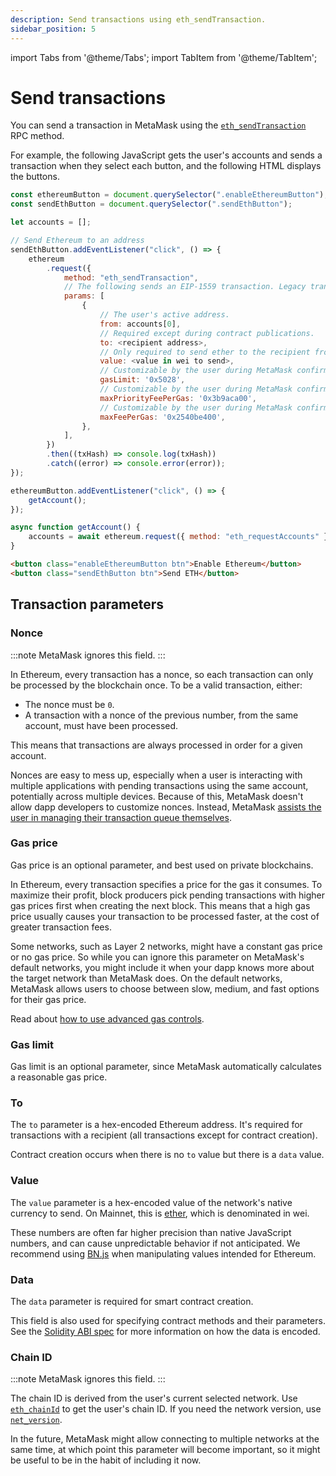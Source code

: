 ```yaml
---
description: Send transactions using eth_sendTransaction.
sidebar_position: 5
---
```


import Tabs from '@theme/Tabs';
import TabItem from '@theme/TabItem';

# Send transactions

You can send a transaction in MetaMask using the
[`eth_sendTransaction`](/wallet/reference/eth_sendTransaction)
RPC method.

For example, the following JavaScript gets the user's accounts and sends a transaction when they
select each button, and the following HTML displays the buttons.

<Tabs>
<TabItem value="JavaScript">

```javascript
const ethereumButton = document.querySelector(".enableEthereumButton");
const sendEthButton = document.querySelector(".sendEthButton");

let accounts = [];

// Send Ethereum to an address
sendEthButton.addEventListener("click", () => {
    ethereum
        .request({
            method: "eth_sendTransaction",
            // The following sends an EIP-1559 transaction. Legacy transactions are also supported.
            params: [
                {
                    // The user's active address.
                    from: accounts[0],
                    // Required except during contract publications.
                    to: <recipient address>,
                    // Only required to send ether to the recipient from the initiating external account.
                    value: <value in wei to send>,
                    // Customizable by the user during MetaMask confirmation.
                    gasLimit: '0x5028',
                    // Customizable by the user during MetaMask confirmation.
                    maxPriorityFeePerGas: '0x3b9aca00',
                    // Customizable by the user during MetaMask confirmation.
                    maxFeePerGas: '0x2540be400',
                },
            ],
        })
        .then((txHash) => console.log(txHash))
        .catch((error) => console.error(error));
});

ethereumButton.addEventListener("click", () => {
    getAccount();
});

async function getAccount() {
    accounts = await ethereum.request({ method: "eth_requestAccounts" });
}
```

</TabItem>
<TabItem value="HTML">

```html
<button class="enableEthereumButton btn">Enable Ethereum</button>
<button class="sendEthButton btn">Send ETH</button>
```

</TabItem>
</Tabs>

## Transaction parameters

### Nonce

:::note
MetaMask ignores this field.
:::

In Ethereum, every transaction has a nonce, so each transaction can only be processed by the
blockchain once.
To be a valid transaction, either:

- The nonce must be `0`.
- A transaction with a nonce of the previous number, from the same account, must have been processed.

This means that transactions are always processed in order for a given account.

Nonces are easy to mess up, especially when a user is interacting with multiple applications with
pending transactions using the same account, potentially across multiple devices.
Because of this, MetaMask doesn't allow dapp developers to customize nonces.
Instead, MetaMask
[assists the user in managing their transaction queue themselves](https://metamask.zendesk.com/hc/en-us/articles/360015489251).

### Gas price

Gas price is an optional parameter, and best used on private blockchains.

In Ethereum, every transaction specifies a price for the gas it consumes.
To maximize their profit, block producers pick pending transactions with higher gas prices first
when creating the next block.
This means that a high gas price usually causes your transaction to be processed faster, at the cost
of greater transaction fees.

Some networks, such as Layer 2 networks, might have a constant gas price or no gas price.
So while you can ignore this parameter on MetaMask's default networks, you might include it when
your dapp knows more about the target network than MetaMask does.
On the default networks, MetaMask allows users to choose between slow, medium, and fast options for
their gas price.

Read about [how to use advanced gas controls](https://metamask.zendesk.com/hc/en-us/articles/360022895972).

### Gas limit

Gas limit is an optional parameter, since MetaMask automatically calculates a reasonable gas price.

### To

The `to` parameter is a hex-encoded Ethereum address.
It's required for transactions with a recipient (all transactions except for contract creation).

Contract creation occurs when there is no `to` value but there is a `data` value.

### Value

The `value` parameter is a hex-encoded value of the network's native currency to send.
On Mainnet, this is [ether](https://www.ethereum.org/eth), which is denominated in wei.

These numbers are often far higher precision than native JavaScript numbers, and can cause
unpredictable behavior if not anticipated.
We recommend using [BN.js](https://github.com/indutny/bn.js/) when manipulating
values intended for Ethereum.

### Data

The `data` parameter is required for smart contract creation.

This field is also used for specifying contract methods and their parameters.
See the [Solidity ABI spec](https://solidity.readthedocs.io/en/develop/abi-spec.html) for more
information on how the data is encoded.

### Chain ID

:::note
MetaMask ignores this field.
:::

The chain ID is derived from the user's current selected network.
Use [`eth_chainId`](/wallet/reference/eth_chainid) to get the user's chain ID.
If you need the network version, use [`net_version`](https://ethereum.org/en/developers/docs/apis/json-rpc/#net_version).

In the future, MetaMask might allow connecting to multiple networks at the same time, at which point
this parameter will become important, so it might be useful to be in the habit of including it now.
